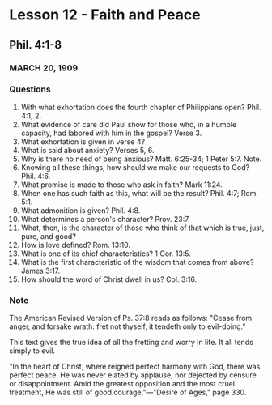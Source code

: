# Lesson 12 - Faith and Peace

## Phil. 4:1-8

### MARCH 20, 1909

### Questions

1. With what exhortation does the fourth chapter of Philippians open? Phil. 4:1, 2.
2. What evidence of care did Paul show for those who, in a humble capacity, had labored with him in the gospel? Verse 3.
3. What exhortation is given in verse 4?
4. What is said about anxiety? Verses 5, 6.
5. Why is there no need of being anxious? Matt. 6:25-34; 1 Peter 5:7. Note.
6. Knowing all these things, how should we make our requests to God? Phil. 4:6.
7. What promise is made to those who ask in faith? Mark 11:24.
8. When one has such faith as this, what will be the result? Phil. 4:7; Rom. 5:1.
9. What admonition is given? Phil. 4:8.
10. What determines a person's character? Prov. 23:7.
11. What, then, is the character of those who think of that which is true, just, pure, and good?
12. How is love defined? Rom. 13:10.
13. What is one of its chief characteristics? 1 Cor. 13:5.
14. What is the first characteristic of the wisdom that comes from above? James 3:17.
15. How should the word of Christ dwell in us? Col. 3:16.

### Note

The American Revised Version of Ps. 37:8 reads as follows: "Cease from anger, and forsake wrath: fret not thyself, it tendeth only to evil-doing."

This text gives the true idea of all the fretting and worry in life. It all tends simply to evil.

"In the heart of Christ, where reigned perfect harmony with God, there was perfect peace. He was never elated by applause, nor dejected by censure or disappointment. Amid the greatest opposition and the most cruel treatment, He was still of good courage."—"Desire of Ages," page 330.